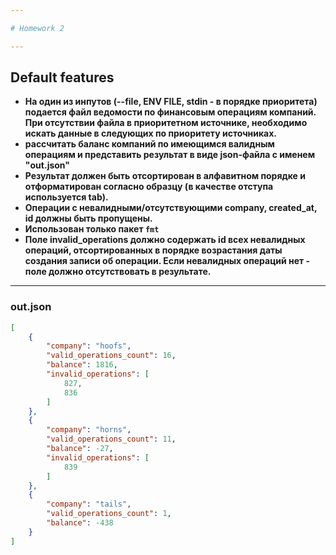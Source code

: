 ```yaml
---

# Homework 2

---
```


## Default features
* __На один из инпутов (--file, ENV FILE, stdin - в порядке приоритета) подается файл ведомости по финансовым операциям компаний. При отсутствии файла в приоритетном источнике, необходимо искать данные в следующих по приоритету источниках.__
* __рассчитать баланс компаний по имеющимся валидным операциям и представить результат в виде json-файла c именем "out.json"__
* __Результат должен быть отсортирован в алфавитном порядке и отформатирован согласно образцу (в качестве отступа используется tab).__
* __Операции с невалидными/отсутствующими company, created_at, id должны быть пропущены.__
* __Использован только пакет ```fmt```__
* __Поле invalid_operations должно содержать id всех невалидных операций, отсортированных в порядке возрастания даты создания записи об операции. Если невалидных операций нет - поле должно отсутствовать в результате.__

---

### out.json

```json
[
	{
		"company": "hoofs",
		"valid_operations_count": 16,
		"balance": 1816,
		"invalid_operations": [
			827,
			836
		]
	},
	{
		"company": "horns",
		"valid_operations_count": 11,
		"balance": -27,
		"invalid_operations": [
			839
		]
	},
	{
		"company": "tails",
		"valid_operations_count": 1,
		"balance": -438
	}
]
```